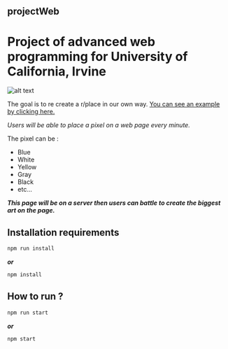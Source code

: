 ## projectWeb
# Project of advanced web programming for University of California, Irvine

![alt text](https://github.com/ElMatteo/r-placeProject/blob/main/public/img/Logo_p_rlace.png?raw=true)


The goal is to re create a r/place in our own way.
[You can see an example by clicking here.](https://www.reddit.com/r/place/)

_Users will be able to place a pixel on a web page every minute._

The pixel can be :
  * Blue
  * White
  * Yellow
  * Gray
  * Black
  * etc...

_**This page will be on a server then users can battle to create the biggest art on the page.**_

## Installation requirements ##
```bash
npm run install
```
_**or**_
```bash
npm install
```
## How to run ? ##
```bash
npm run start
```
_**or**_
```bash
npm start
```
